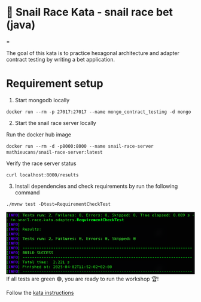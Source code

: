🐌 Snail Race Kata - snail race bet (java)
====
=

The goal of this kata is to practice hexagonal architecture and adapter contract testing by
writing a bet application.

# Requirement setup

1. Start mongodb locally

```shell
docker run --rm -p 27017:27017 --name mongo_contract_testing -d mongo
```

2. Start the snail race server locally

Run the docker hub image
```shell
docker run --rm -d -p8000:8000 --name snail-race-server mathieucans/snail-race-server:latest
```

Verify the race server status
```shell
curl localhost:8000/results
```

3. Install dependencies and check requirements by run the following command
```shell
./mvnw test -Dtest=RequirementCheckTest
```
![check-requirments.png](check-requirments.png)If all tests are green 🟢, you are ready to run the workshop 🏆!

Follow the [kata instructions](../Instructions.md)